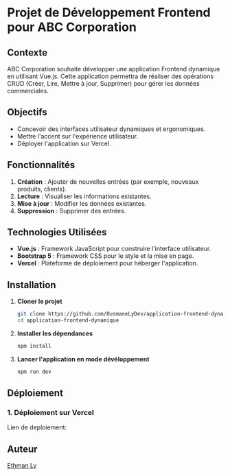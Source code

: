 # Projet de Développement Frontend pour ABC Corporation

## Contexte

ABC Corporation souhaite développer une application Frontend dynamique en utilisant Vue.js. Cette application permettra de réaliser des opérations CRUD (Créer, Lire, Mettre à jour, Supprimer) pour gérer les données commerciales. 

## Objectifs

- Concevoir des interfaces utilisateur dynamiques et ergonomiques.
- Mettre l'accent sur l'expérience utilisateur.
- Déployer l'application sur Vercel.

## Fonctionnalités

1. **Création** : Ajouter de nouvelles entrées (par exemple, nouveaux produits, clients).
2. **Lecture** : Visualiser les informations existantes.
3. **Mise à jour** : Modifier les données existantes.
4. **Suppression** : Supprimer des entrées.

## Technologies Utilisées

- **Vue.js** : Framework JavaScript pour construire l'interface utilisateur.
- **Bootstrap 5** : Framework CSS pour le style et la mise en page.
- **Vercel** : Plateforme de déploiement pour héberger l'application.

## Installation

1. **Cloner le projet**

   ```bash
   git clone https://github.com/OusmaneLyDev/application-frontend-dynamique.git
   cd application-frontend-dynamique

2. **Installer les dépendances**

    ```bash
    npm install


3. **Lancer l'application en mode dévéloppement**

    ```bash
    npm run dev
    ```

## Déploiement

### 1. Déploiement sur Vercel

   Lien de deploiement: 


## Auteur

[Ethman Ly](https://github.com/OusmaneLyDev)